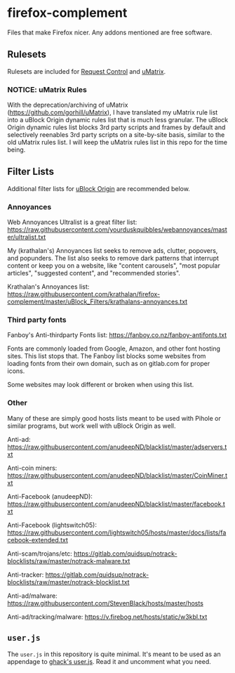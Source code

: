 # firefox-complement
Files that make Firefox nicer. Any addons mentioned are free software.

## Rulesets
Rulesets are included for [Request Control](https://addons.mozilla.org/en-US/firefox/addon/requestcontrol/) and [uMatrix](https://addons.mozilla.org/en-US/firefox/addon/umatrix/).

### NOTICE: uMatrix Rules
With the deprecation/archiving of uMatrix (https://github.com/gorhill/uMatrix), I have translated my uMatrix rule list into a uBlock Origin dynamic rules list that is much less granular. The uBlock Origin dynamic rules list blocks 3rd party scripts and frames by default and selectively reenables 3rd party scripts on a site-by-site basis, similar to the old uMatrix rules list. I will keep the uMatrix rules list in this repo for the time being.

## Filter Lists
Additional filter lists for [uBlock Origin](https://addons.mozilla.org/en-US/firefox/addon/ublock-origin/) are recommended below.

### Annoyances
Web Annoyances Ultralist is a great filter list: https://raw.githubusercontent.com/yourduskquibbles/webannoyances/master/ultralist.txt

My (krathalan's) Annoyances list seeks to remove ads, clutter, popovers, and popunders. The list also seeks to remove dark patterns that interrupt content or keep you on a website, like "content carousels", "most popular articles", "suggested content", and "recommended stories".

Krathalan's Annoyances list: https://raw.githubusercontent.com/krathalan/firefox-complement/master/uBlock_Filters/krathalans-annoyances.txt

### Third party fonts
Fanboy's Anti-thirdparty Fonts list: https://fanboy.co.nz/fanboy-antifonts.txt

Fonts are commonly loaded from Google, Amazon, and other font hosting sites. This list stops that. The Fanboy list blocks some websites from loading fonts from their own domain, such as on gitlab.com for proper icons.

Some websites may look different or broken when using this list.

### Other
Many of these are simply good hosts lists meant to be used with Pihole or similar programs, but work well with uBlock Origin as well.

Anti-ad: https://raw.githubusercontent.com/anudeepND/blacklist/master/adservers.txt

Anti-coin miners: https://raw.githubusercontent.com/anudeepND/blacklist/master/CoinMiner.txt

Anti-Facebook (anudeepND): https://raw.githubusercontent.com/anudeepND/blacklist/master/facebook.txt

Anti-Facebook (lightswitch05): https://raw.githubusercontent.com/lightswitch05/hosts/master/docs/lists/facebook-extended.txt

Anti-scam/trojans/etc: https://gitlab.com/quidsup/notrack-blocklists/raw/master/notrack-malware.txt

Anti-tracker: https://gitlab.com/quidsup/notrack-blocklists/raw/master/notrack-blocklist.txt

Anti-ad/malware: https://raw.githubusercontent.com/StevenBlack/hosts/master/hosts

Anti-ad/tracking/malware: https://v.firebog.net/hosts/static/w3kbl.txt

## `user.js`
The `user.js` in this repository is quite minimal. It's meant to be used as an appendage to [ghack's user.js](https://github.com/ghacksuserjs/ghacks-user.js). Read it and uncomment what you need.
